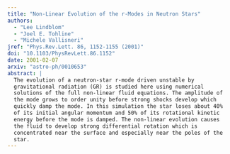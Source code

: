 ```yaml
---
title: "Non-Linear Evolution of the r-Modes in Neutron Stars"
authors:
  - "Lee Lindblom"
  - "Joel E. Tohline"
  - "Michele Vallisneri"
jref: "Phys.Rev.Lett. 86, 1152-1155 (2001)"
doi: "10.1103/PhysRevLett.86.1152"
date: 2001-02-07
arxiv: "astro-ph/0010653"
abstract: |
  The evolution of a neutron-star r-mode driven unstable by
  gravitational radiation (GR) is studied here using numerical
  solutions of the full non-linear fluid equations. The amplitude of
  the mode grows to order unity before strong shocks develop which
  quickly damp the mode. In this simulation the star loses about 40%
  of its initial angular momentum and 50% of its rotational kinetic
  energy before the mode is damped. The non-linear evolution causes
  the fluid to develop strong differential rotation which is
  concentrated near the surface and especially near the poles of the
  star.
---
```

